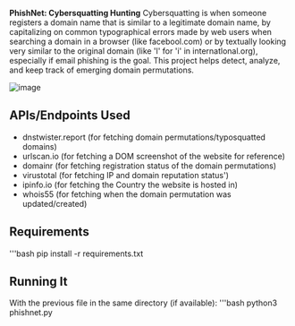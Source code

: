 **PhishNet: Cybersquatting Hunting**
Cybersquatting is when someone registers a domain name that is similar to a legitimate domain name, by capitalizing on common typographical errors made by web users when searching a domain in a browser (like facebool.com) or by textually looking very similar to the original domain (like 'l' for 'i' in internatlonal.org), especially if email phishing is the goal. This project helps detect, analyze, and keep track of emerging domain permutations. 

![image](https://github.com/srothlisberger6361/PhishNet/assets/39919375/e358d10d-c681-4622-9fd9-d6431b478e1b)
## APIs/Endpoints Used
* dnstwister.report (for fetching domain permutations/typosquatted domains)
* urlscan.io (for fetching a DOM screenshot of the website for reference)
* domainr (for fetching registration status of the domain permutations)
* virustotal (for fetching IP and domain reputation status')
* ipinfo.io (for fetching the Country the website is hosted in)
* whois55 (for fetching when the domain permutation was updated/created)
## Requirements
'''bash
pip install -r requirements.txt

## Running It
With the previous file in the same directory (if available):
'''bash
python3 phishnet.py
